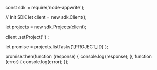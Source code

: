 const sdk = require('node-appwrite');

// Init SDK
let client = new sdk.Client();

let projects = new sdk.Projects(client);

client
    .setProject('')
;

let promise = projects.listTasks('[PROJECT_ID]');

promise.then(function (response) {
    console.log(response);
}, function (error) {
    console.log(error);
});